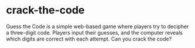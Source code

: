 # crack-the-code
Guess the Code is a simple web-based game where players try to decipher a three-digit code. Players input their guesses, and the computer reveals which digits are correct with each attempt. Can you crack the code?
